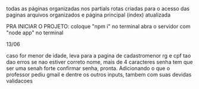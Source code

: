 todas as páginas organizadas nos partials
rotas criadas para o acesso das paginas
arquivos organizados e página principal (index) atualizada

PRA INICIAR O PROJETO:
coloque "npm i" no terminal
abra o servidor com "node app" no terminal

13/06

caso for menor de idade, leva para a pagina de cadastromenor
rg e cpf tao dao erros se nao estiver correto
nome, mais de 4 caracteres
senha tem que ser uma senah forte
confirmar senha, pronta. Adicionando o que o professor pediu
gmail e dentre os outros inputs, tambem com suas devidas validacoes